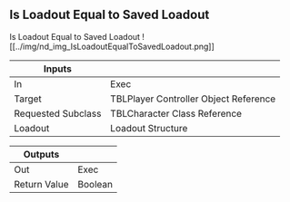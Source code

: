 ## Is Loadout Equal to Saved Loadout
Is Loadout Equal to Saved Loadout
![[../img/nd_img_IsLoadoutEqualToSavedLoadout.png]]

|Inputs||
|--|--|
| In | Exec |
| Target | TBLPlayer Controller Object Reference |
| Requested Subclass | TBLCharacter Class Reference |
| Loadout | Loadout Structure |

|Outputs||
|--|--|
| Out | Exec |
| Return Value | Boolean |
